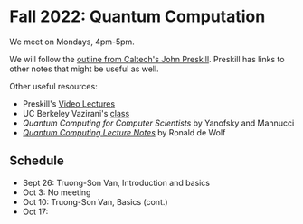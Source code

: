 # Fall 2022: Quantum Computation

We meet on Mondays, 4pm-5pm.

We will follow the [outline from Caltech's John Preskill](http://theory.caltech.edu/~preskill/ph219/ph219_2021-22.html).
Preskill has links to other notes that might be useful as well.

Other useful resources:
- Preskill's [Video Lectures](https://www.youtube.com/playlist?list=PL0ojjrEqIyPy-1RRD8cTD_lF1hflo89Iu)
- UC Berkeley Vazirani's [class](https://www.youtube.com/playlist?list=PLXEJgM3ycgQW5ysL69uaEdPoof4it6seB)
- _Quantum Computing for Computer Scientists_ by Yanofsky and Mannucci
- [_Quantum Computing Lecture Notes_](https://arxiv.org/abs/1907.09415) by Ronald de Wolf

## Schedule
- Sept 26: Truong-Son Van, Introduction and basics
- Oct 3: No meeting
- Oct 10: Truong-Son Van, Basics (cont.)
- Oct 17: 
